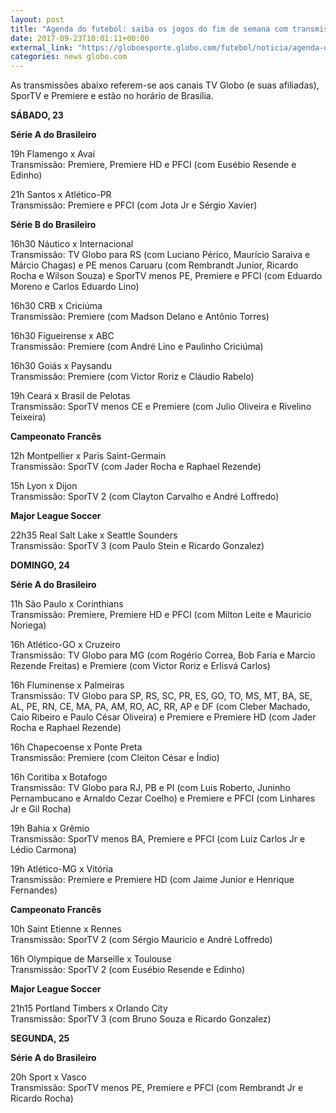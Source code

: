 ```yaml
---
layout: post
title: "Agenda do futebol: saiba os jogos do fim de semana com transmisão ao vivo na TV"
date: 2017-09-23T10:01:11+00:00
external_link: "https://globoesporte.globo.com/futebol/noticia/agenda-do-futebol-saiba-os-jogos-do-fim-de-semana-com-transmissao-ao-vivo-na-tv.ghtml"
categories: news globo.com
---
```

 
 
 

 
 
 
 

As transmissões abaixo referem-se aos canais TV Globo (e suas afiliadas), SporTV e Premiere e estão no horário de Brasília.

 
 
 

**SÁBADO, 23**

 
 
 

**Série A do Brasileiro**

 
 
 

19h Flamengo x Avaí  
Transmissão: Premiere, Premiere HD e PFCI (com Eusébio Resende e Edinho)

 
 
 

21h Santos x Atlético-PR  
Transmissão: Premiere e PFCI (com Jota Jr e Sérgio Xavier)

 
 
 

**Série B do Brasileiro**

 
 
 

16h30 Náutico x Internacional  
Transmissão: TV Globo para RS (com Luciano Périco, Maurício Saraiva e Márcio Chagas) e PE menos Caruaru (com Rembrandt Junior, Ricardo Rocha e Wilson Souza) e SporTV menos PE, Premiere e PFCI (com Eduardo Moreno e Carlos Eduardo Lino)

 
 
 

16h30 CRB x Criciúma   
Transmissão: Premiere (com Madson Delano e Antônio Torres)

 
 
 

16h30 Figueirense x ABC  
Transmissão: Premiere (com André Lino e Paulinho Criciúma)

 
 
 

16h30 Goiás x Paysandu  
Transmissão: Premiere (com Victor Roriz e Cláudio Rabelo)

 
 
 

19h Ceará x Brasil de Pelotas  
Transmissão: SporTV menos CE e Premiere (com Julio Oliveira e Rivelino Teixeira)

 
 
 

**Campeonato Francês**

 
 
 

12h Montpellier x Paris Saint-Germain  
Transmissão: SporTV (com Jader Rocha e Raphael Rezende)

 
 
 

15h Lyon x Dijon  
Transmissão: SporTV 2 (com Clayton Carvalho e André Loffredo)

 
 
 

**Major League Soccer**

 
 
 

22h35 Real Salt Lake x Seattle Sounders  
Transmissão: SporTV 3 (com Paulo Stein e Ricardo Gonzalez)

 
 
 

**DOMINGO, 24**

 
 
 

**Série A do Brasileiro**

 
 
 

11h São Paulo x Corinthians  
Transmissão: Premiere, Premiere HD e PFCI (com Milton Leite e Mauricio Noriega)

 
 
 

16h Atlético-GO x Cruzeiro  
Transmissão: TV Globo para MG (com Rogério Correa, Bob Faria e Marcio Rezende Freitas) e Premiere (com Victor Roriz e Erlisvá Carlos)

 
 
 

16h Fluminense x Palmeiras  
Transmissão: TV Globo para SP, RS, SC, PR, ES, GO, TO, MS, MT, BA, SE, AL, PE, RN, CE, MA, PA, AM, RO, AC, RR, AP e DF (com Cleber Machado, Caio Ribeiro e Paulo César Oliveira) e Premiere e Premiere HD (com Jader Rocha e Raphael Rezende)

 
 
 

16h Chapecoense x Ponte Preta  
Transmissão: Premiere (com Cleiton César e Índio)

 
 
 

16h Coritiba x Botafogo  
Transmissão: TV Globo para RJ, PB e PI (com Luis Roberto, Juninho Pernambucano e Arnaldo Cezar Coelho) e Premiere e PFCI (com Linhares Jr e Gil Rocha)

 
 
 

 
 
 

19h Bahia x Grêmio  
Transmissão: SporTV menos BA, Premiere e PFCI (com Luiz Carlos Jr e Lédio Carmona)

 
 
 

19h Atlético-MG x Vitória  
Transmissão: Premiere e Premiere HD (com Jaime Junior e Henrique Fernandes)

 
 
 

**Campeonato Francês**

 
 
 

10h Saint Etienne x Rennes  
Transmissão: SporTV 2 (com Sérgio Mauricio e André Loffredo)

 
 
 

16h Olympique de Marseille x Toulouse  
Transmissão: SporTV 2 (com Eusébio Resende e Edinho)

 
 
 

**Major League Soccer**

 
 
 

21h15 Portland Timbers x Orlando City  
Transmissão: SporTV 3 (com Bruno Souza e Ricardo Gonzalez)

 
 
 

**SEGUNDA, 25**

 
 
 

**Série A do Brasileiro**

 
 
 

20h Sport x Vasco  
Transmissão: SporTV menos PE, Premiere e PFCI (com Rembrandt Jr e Ricardo Rocha)

 
 
